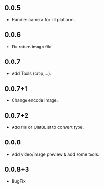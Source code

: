 ## 0.0.5

* Handler camera for all platform.

## 0.0.6

* Fix return image file.

## 0.0.7

* Add Tools (crop,...).

## 0.0.7+1

* Change encode image.

## 0.0.7+2

* Add file or Uint8List to convert type.

## 0.0.8

* Add video/image preview & add some tools.

## 0.0.8+3

* BugFix.